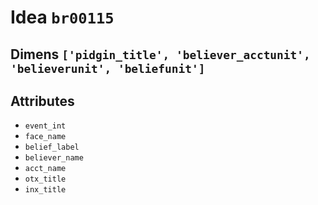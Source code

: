 # Idea `br00115`

## Dimens `['pidgin_title', 'believer_acctunit', 'believerunit', 'beliefunit']`

## Attributes
- `event_int`
- `face_name`
- `belief_label`
- `believer_name`
- `acct_name`
- `otx_title`
- `inx_title`
